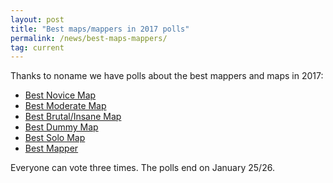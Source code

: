 ```yaml
---
layout: post
title: "Best maps/mappers in 2017 polls"
permalink: /news/best-maps-mappers/
tag: current
---
```


Thanks to noname we have polls about the best mappers and maps in 2017:

- [Best Novice Map](https://forum.ddnet.tw/viewtopic.php?f=44&t=5984)
- [Best Moderate Map](https://forum.ddnet.tw/viewtopic.php?f=44&t=5983)
- [Best Brutal/Insane Map](https://forum.ddnet.tw/viewtopic.php?f=44&t=5982)
- [Best Dummy Map](https://forum.ddnet.tw/viewtopic.php?f=44&t=5985)
- [Best Solo Map](https://forum.ddnet.tw/viewtopic.php?f=44&t=5987)
- [Best Mapper](https://forum.ddnet.tw/viewtopic.php?f=44&t=5978)

Everyone can vote three times. The polls end on January 25/26.
